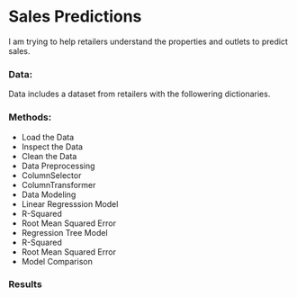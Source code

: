# Sales Predictions

I am trying to help retailers understand the properties and outlets to predict sales. 

### Data:
Data includes a dataset from retailers with the followering dictionaries. 


### Methods:
- Load the Data
- Inspect the Data
- Clean the Data
- Data Preprocessing
-   ColumnSelector
-   ColumnTransformer
- Data Modeling
- Linear Regresssion Model
-   R-Squared
-   Root Mean Squared Error
- Regression Tree Model
-   R-Squared
-   Root Mean Squared Error
- Model Comparison

### Results 
